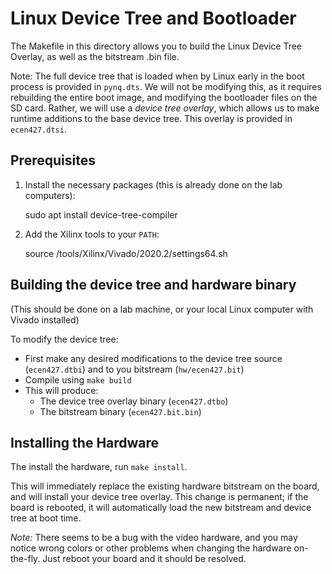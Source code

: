 # Linux Device Tree and Bootloader

The Makefile in this directory allows you to build the Linux Device Tree Overlay, as well as the bitstream .bin file. 

Note: The full device tree that is loaded when by Linux early in the boot process is provided in `pynq.dts`.  We will not be modifying this, as it requires rebuilding the entire boot image, and modifying the bootloader files on the SD card.  Rather, we will use a *device tree overlay*, which allows us to make runtime additions to the base device tree.  This overlay is provided in `ecen427.dtsi`.

## Prerequisites
  1. Install the necessary packages (this is already done on the lab computers):

      sudo apt install device-tree-compiler 

  2. Add the Xilinx tools to your ``PATH``:

	    source /tools/Xilinx/Vivado/2020.2/settings64.sh


## Building the device tree and hardware binary

(This should be done on a lab machine, or your local Linux computer with Vivado installed)

To modify the device tree: 
  * First make any desired modifications to the device tree source (`ecen427.dtbi`) and to you bitstream (`hw/ecen427.bit`)
  * Compile using ``make build``
  * This will produce:
      * The device tree overlay binary (`ecen427.dtbo`) 
      * The bitstream binary (`ecen427.bit.bin`)


## Installing the Hardware

The install the hardware, run `make install`.

This will immediately replace the existing hardware bitstream on the board, and will install your device tree overlay.  This change is permanent; if the board is rebooted, it will automatically load the new bitstream and device tree at boot time.

*Note:* There seems to be a bug with the video hardware, and you may notice wrong colors or other problems when changing the hardware on-the-fly.  Just reboot your board and it should be resolved.

